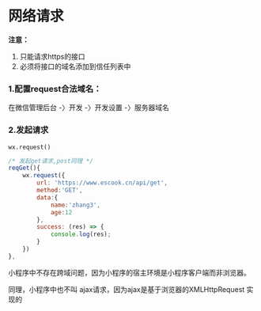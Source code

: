 # 网络请求

**注意：**

1. 只能请求https的接口
2. 必须将接口的域名添加到信任列表中



### 1.配置request合法域名：

在微信管理后台 -〉开发 -〉开发设置 -〉服务器域名



### 2.发起请求

`wx.request()` 

```js
/* 发起get请求,post同理 */
reqGet(){
    wx.request({
        url: 'https://www.escook.cn/api/get',
        method:'GET',
        data:{
            name:'zhang3',
            age:12
        },
        success: (res) => {
            console.log(res);
        }
    })
},
```



小程序中不存在跨域问题，因为小程序的宿主环境是小程序客户端而非浏览器。

同理，小程序中也不叫 ajax请求，因为ajax是基于浏览器的XMLHttpRequest 实现的


